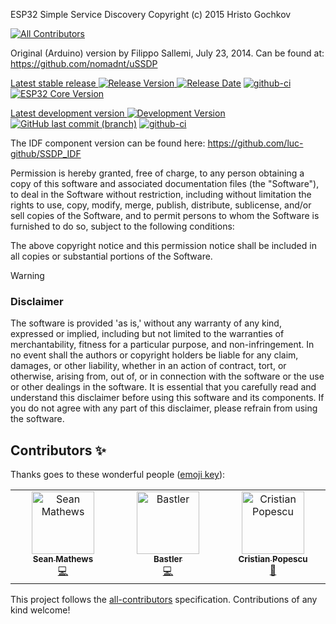 ESP32 Simple Service Discovery Copyright (c) 2015 Hristo Gochkov
<!-- ALL-CONTRIBUTORS-BADGE:START - Do not remove or modify this section -->
[![All Contributors](https://img.shields.io/badge/all_contributors-3-orange.svg?style=flat-square)](#contributors-)
<!-- ALL-CONTRIBUTORS-BADGE:END -->
Original (Arduino) version by Filippo Sallemi, July 23, 2014. Can be
found at: https://github.com/nomadnt/uSSDP    

[Latest stable release ![Release Version](https://img.shields.io/github/release/luc-github/ESP32SSDP.svg?style=plastic) ![Release Date](https://img.shields.io/github/release-date/luc-github/ESP32SSDP.svg?style=plastic)](https://github.com/luc-github/ESP32SSDP/releases/latest/) [![github-ci](https://github.com/luc-github/ESP32SSDP/workflows/build-ci/badge.svg)](https://github.com/luc-github/ESP32SSDP/actions/workflows/build-ci.yml) [![ESP32 Core  Version](https://img.shields.io/badge/ESP32-v2.0.8-yellow?style=plastic&label=ESP32)](https://github.com/espressif/arduino-esp32/releases/tag/2.0.8)


[Latest development version ![Development Version](https://img.shields.io/badge/devt-yellow?style=plastic) ![GitHub last commit (branch)](https://img.shields.io/github/last-commit/luc-github/ESP32SSDP/Dev?style=plastic)](https://github.com/luc-github/ESP32SSDP/tree/devt) [![github-ci](https://github.com/luc-github/ESP32SSDP/workflows/build-ci-dev/badge.svg)](https://github.com/luc-github/ESP32SSDP/actions/workflows/build-ci-dev.yml)

The IDF component version can be found here: https://github.com/luc-github/SSDP_IDF

Permission is hereby granted, free of charge, to any person obtaining a
copy of this software and associated documentation files (the
"Software"), to deal in the Software without restriction, including
without limitation the rights to use, copy, modify, merge, publish,
distribute, sublicense, and/or sell copies of the Software, and to
permit persons to whom the Software is furnished to do so, subject to
the following conditions:

The above copyright notice and this permission notice shall be included
in all copies or substantial portions of the Software.

> [!WARNING]
>### Disclaimer
> The software is provided 'as is,' without any warranty of any kind, expressed or implied, including but not limited to the warranties of merchantability, fitness for a particular purpose, and non-infringement. In no event shall the authors or copyright holders be liable for any claim, damages, or other liability, whether in an action of contract, tort, or otherwise, arising from, out of, or in connection with the software or the use or other dealings in the software.
>It is essential that you carefully read and understand this disclaimer before using this software and its components. If you do not agree with any part of this disclaimer, please refrain from using the software.

## Contributors ✨

Thanks goes to these wonderful people ([emoji key](https://allcontributors.org/docs/en/emoji-key)):

<!-- ALL-CONTRIBUTORS-LIST:START - Do not remove or modify this section -->
<!-- prettier-ignore-start -->
<!-- markdownlint-disable -->
<table>
  <tbody>
    <tr>
      <td align="center" valign="top" width="14.28%"><a href="http://www.f34r.com"><img src="https://avatars.githubusercontent.com/u/2042644?v=4?s=100" width="100px;" alt="Sean Mathews"/><br /><sub><b>Sean Mathews</b></sub></a><br /><a href="https://github.com/luc-github/ESP32SSDP/commits?author=f34rdotcom" title="Code">💻</a></td>
      <td align="center" valign="top" width="14.28%"><a href="https://github.com/B4stl3r"><img src="https://avatars.githubusercontent.com/u/73077761?v=4?s=100" width="100px;" alt="Bastler"/><br /><sub><b>Bastler</b></sub></a><br /><a href="https://github.com/luc-github/ESP32SSDP/commits?author=B4stl3r" title="Code">💻</a></td>
      <td align="center" valign="top" width="14.28%"><a href="https://github.com/CriPstian"><img src="https://avatars.githubusercontent.com/u/10658360?v=4?s=100" width="100px;" alt="Cristian Popescu"/><br /><sub><b>Cristian Popescu</b></sub></a><br /><a href="https://github.com/luc-github/ESP32SSDP/issues?q=author%3ACriPstian" title="Bug reports">🐛</a></td>
    </tr>
  </tbody>
</table>

<!-- markdownlint-restore -->
<!-- prettier-ignore-end -->

<!-- ALL-CONTRIBUTORS-LIST:END -->

This project follows the [all-contributors](https://github.com/all-contributors/all-contributors) specification. Contributions of any kind welcome!
